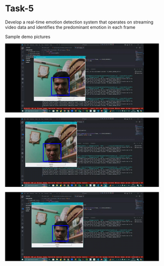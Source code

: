 # Task-5
Develop a real-time emotion detection system that operates on streaming video data and identifies the predominant emotion in each frame


Sample demo pictures


![](output/s1.jpg?raw=true)

![](output/s2.jpg?raw=true)

![](output/s3.jpg?raw=true)
